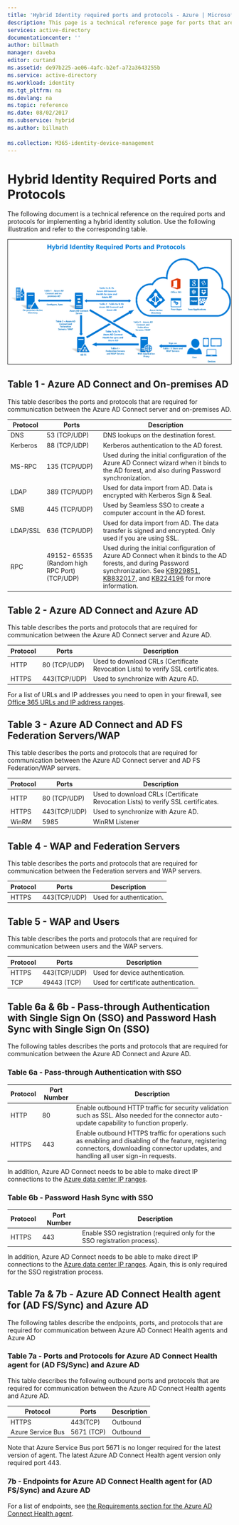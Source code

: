 ```yaml
---
title: 'Hybrid Identity required ports and protocols - Azure | Microsoft Docs'
description: This page is a technical reference page for ports that are required to be open for Azure AD Connect
services: active-directory
documentationcenter: ''
author: billmath
manager: daveba
editor: curtand
ms.assetid: de97b225-ae06-4afc-b2ef-a72a3643255b
ms.service: active-directory
ms.workload: identity
ms.tgt_pltfrm: na
ms.devlang: na
ms.topic: reference
ms.date: 08/02/2017
ms.subservice: hybrid
ms.author: billmath

ms.collection: M365-identity-device-management
---
```

# Hybrid Identity Required Ports and Protocols
The following document is a technical reference on the required ports and protocols for implementing a hybrid identity solution. Use the following illustration and refer to the corresponding table.

![What is Azure AD Connect](./media/reference-connect-ports/required3.png)

## Table 1 - Azure AD Connect and On-premises AD
This table describes the ports and protocols that are required for communication between the Azure AD Connect server and on-premises AD.

| Protocol | Ports | Description |
| --- | --- | --- |
| DNS |53 (TCP/UDP) |DNS lookups on the destination forest. |
| Kerberos |88 (TCP/UDP) |Kerberos authentication to the AD forest. |
| MS-RPC |135 (TCP/UDP) |Used during the initial configuration of the Azure AD Connect wizard when it binds to the AD forest, and also during Password synchronization. |
| LDAP |389 (TCP/UDP) |Used for data import from AD. Data is encrypted with Kerberos Sign & Seal. |
| SMB | 445 (TCP/UDP) |Used by Seamless SSO to create a computer account in the AD forest. |
| LDAP/SSL |636 (TCP/UDP) |Used for data import from AD. The data transfer is signed and encrypted. Only used if you are using SSL. |
| RPC |49152- 65535 (Random high RPC Port)(TCP/UDP) |Used during the initial configuration of Azure AD Connect when it binds to the AD forests, and during Password synchronization. See [KB929851](https://support.microsoft.com/kb/929851), [KB832017](https://support.microsoft.com/kb/832017), and [KB224196](https://support.microsoft.com/kb/224196) for more information. |

## Table 2 - Azure AD Connect and Azure AD
This table describes the ports and protocols that are required for communication between the Azure AD Connect server and Azure AD.

| Protocol | Ports | Description |
| --- | --- | --- |
| HTTP |80 (TCP/UDP) |Used to download CRLs (Certificate Revocation Lists) to verify SSL certificates. |
| HTTPS |443(TCP/UDP) |Used to synchronize with Azure AD. |

For a list of URLs and IP addresses you need to open in your firewall, see [Office 365 URLs and IP address ranges](https://support.office.com/article/Office-365-URLs-and-IP-address-ranges-8548a211-3fe7-47cb-abb1-355ea5aa88a2).

## Table 3 - Azure AD Connect and AD FS Federation Servers/WAP
This table describes the ports and protocols that are required for communication between the Azure AD Connect server and AD FS Federation/WAP servers.  

| Protocol | Ports | Description |
| --- | --- | --- |
| HTTP |80 (TCP/UDP) |Used to download CRLs (Certificate Revocation Lists) to verify SSL certificates. |
| HTTPS |443(TCP/UDP) |Used to synchronize with Azure AD. |
| WinRM |5985 |WinRM Listener |

## Table 4 - WAP and Federation Servers
This table describes the ports and protocols that are required for communication between the Federation servers and WAP servers.

| Protocol | Ports | Description |
| --- | --- | --- |
| HTTPS |443(TCP/UDP) |Used for authentication. |

## Table 5 - WAP and Users
This table describes the ports and protocols that are required for communication between users and the WAP servers.

| Protocol | Ports | Description |
| --- | --- | --- |
| HTTPS |443(TCP/UDP) |Used for device authentication. |
| TCP |49443 (TCP) |Used for certificate authentication. |

## Table 6a & 6b - Pass-through Authentication with Single Sign On (SSO) and Password Hash Sync with Single Sign On (SSO)
The following tables describes the ports and protocols that are required for communication between the Azure AD Connect and Azure AD.

### Table 6a - Pass-through Authentication with SSO
|Protocol|Port Number|Description
| --- | --- | ---
|HTTP|80|Enable outbound HTTP traffic for security validation such as SSL. Also needed for the connector auto-update capability to function properly.
|HTTPS|443|	Enable outbound HTTPS traffic for operations such as enabling and disabling of the feature, registering connectors, downloading connector updates, and handling all user sign-in requests.

In addition, Azure AD Connect needs to be able to make direct IP connections to the [Azure data center IP ranges](https://www.microsoft.com/download/details.aspx?id=41653).

### Table 6b - Password Hash Sync with SSO

|Protocol|Port Number|Description
| --- | --- | ---
|HTTPS|443|	Enable SSO registration (required only for the SSO registration process).

In addition, Azure AD Connect needs to be able to make direct IP connections to the [Azure data center IP ranges](https://www.microsoft.com/download/details.aspx?id=41653). Again, this is only required for the SSO registration process.

## Table 7a & 7b - Azure AD Connect Health agent for (AD FS/Sync) and Azure AD
The following tables describe the endpoints, ports, and protocols that are required for communication between Azure AD Connect Health agents and Azure AD

### Table 7a - Ports and Protocols for Azure AD Connect Health agent for (AD FS/Sync) and Azure AD
This table describes the following outbound ports and protocols that are required for communication between the Azure AD Connect Health agents and Azure AD.  

| Protocol | Ports | Description |
| --- | --- | --- |
| HTTPS |443(TCP) |Outbound |
| Azure Service Bus |5671 (TCP) |Outbound |
Note that Azure Service Bus port 5671 is no longer required for the latest version of agent. The latest Azure AD Connect Health agent version only required port 443.

### 7b - Endpoints for Azure AD Connect Health agent for (AD FS/Sync) and Azure AD
For a list of endpoints, see [the Requirements section for the Azure AD Connect Health agent](how-to-connect-health-agent-install.md#requirements).

